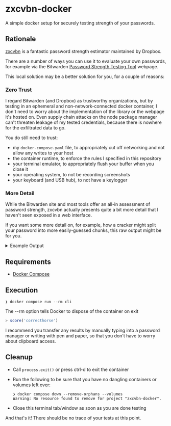 # zxcvbn-docker

A simple docker setup for securely testing strength of your passwords.

## Rationale

[zxcvbn](https://github.com/dropbox/zxcvbn) is a fantastic password strength estimator maintained by Dropbox.

There are a number of ways you can use it to evaluate your own passwords,
for example via the Bitwarden
[Password Strength Testing Tool](https://bitwarden.com/password-strength/)
webpage.

This local solution may be a better solution for you, for a couple of reasons:

### Zero Trust

I regard Bitwarden (and Dropbox) as trustworthy organizations, but by testing in an ephemeral and non-network-connected docker container, I don't need to worry about the implementation of the library or the webpage it's hosted on. Even supply chain attacks on the node package manager can't threaten leakage of my tested credentials, because there is nowhere for the exfiltrated data to go.

You do still need to trust:

- my `docker-compose.yaml` file, to appropriately cut off networking and not allow any writes to your host
- the container runtime, to enforce the rules I specified in this repository
- your terminal emulator, to appropriately flush your buffer when you close it
- your operating system, to not be recording screenshots
- your keyboard (and USB hub), to not have a keylogger

### More Detail

While the Bitwarden site and most tools offer an all-in assessment of password strength,
zxcvbn actually presents quite a bit more detail that I haven't seen exposed in a web interface.

If you want some more detail on, for example, how a cracker might split your password into more easily-guessed chunks, this raw output might be for you.

<details>
<summary>Example Output</summary>

```javascript
{
  password: 'correcthorse',
  guesses: 1608280,
  guesses_log10: 6.206361661246315,
  sequence: [
    {
      pattern: 'dictionary',
      i: 0,
      j: 6,
      token: 'correct',
      matched_word: 'correct',
      rank: 1140,
      dictionary_name: 'us_tv_and_film',
      reversed: false,
      l33t: false,
      base_guesses: 1140,
      uppercase_variations: 1,
      l33t_variations: 1,
      guesses: 1140,
      guesses_log10: 3.0569048513364723
    },
    {
      pattern: 'dictionary',
      i: 7,
      j: 11,
      token: 'horse',
      matched_word: 'horse',
      rank: 701,
      dictionary_name: 'passwords',
      reversed: false,
      l33t: false,
      base_guesses: 701,
      uppercase_variations: 1,
      l33t_variations: 1,
      guesses: 701,
      guesses_log10: 2.8457180179666586
    }
  ],
  calc_time: 22,
  crack_times_seconds: {
    online_throttling_100_per_hour: 57898080,
    online_no_throttling_10_per_second: 160828,
    offline_slow_hashing_1e4_per_second: 160.828,
    offline_fast_hashing_1e10_per_second: 0.000160828
  },
  crack_times_display: {
    online_throttling_100_per_hour: '2 years',
    online_no_throttling_10_per_second: '2 days',
    offline_slow_hashing_1e4_per_second: '3 minutes',
    offline_fast_hashing_1e10_per_second: 'less than a second'
  },
  score: 2,
  feedback: {
    warning: '',
    suggestions: [ 'Add another word or two. Uncommon words are better.' ]
  }
}
```
</details>

## Requirements

- [Docker Compose](https://docs.docker.com/compose/install/)

## Execution

```shell
❯ docker compose run --rm cli
```

The --rm option tells Docker to dispose of the container on exit

```javascript
> score('correcthorse')
```

I recommend you transfer any results by manually typing into a password manager or writing with pen and paper,
so that you don't have to worry about clipboard access.

## Cleanup

- Call `process.exit()` or press ctrl-d to exit the container
- Run the following to be sure that you have no dangling containers or volumes left over:

  ```shell
  ❯ docker compose down --remove-orphans --volumes
  Warning: No resource found to remove for project "zxcvbn-docker".
  ```

- Close this terminal tab/window as soon as you are done testing

And that's it! There should be no trace of your tests at this point.
